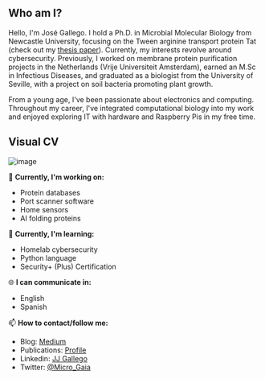 
## Who am I?

Hello, I'm José Gallego. I hold a Ph.D. in Microbial Molecular Biology from Newcastle University, focusing on the Tween arginine transport protein Tat (check out my [thesis paper](https://doi.org/10.1099/mic.0.001431)). Currently, my interests revolve around cybersecurity. Previously, I worked on membrane protein purification projects in the Netherlands (Vrije Universiteit Amsterdam), earned an M.Sc in Infectious Diseases, and graduated as a biologist from the University of Seville, with a project on soil bacteria promoting plant growth.

From a young age, I've been passionate about electronics and computing. Throughout my career, I've integrated computational biology into my work and enjoyed exploring IT with hardware and Raspberry Pis in my free time.


## Visual CV
![image](https://github.com/Ravenneo/Ravenneo/assets/41577767/f5e4e32d-21d0-4fc0-9b10-172bf5f554ae)


🔭 **Currently, I'm working on:**

- Protein databases
- Port scanner software
- Home sensors
- AI folding proteins

🌱 **Currently, I'm learning:**

- Homelab cybersecurity
- Python language
- Security+ (Plus) Certification

🌐 **I can communicate in:**

- English
- Spanish

📫 **How to contact/follow me:**

- Blog: [Medium](https://medium.com/@josejesusgallegoparrilla)
- Publications: [Profile](https://scholar.google.com/citations?hl=en&user=uvyLkwMAAAAJ)
- Linkedin: [JJ Gallego](www.linkedin.com/in/jose-gallego-ph-d-226299168)
- Twitter: [@Micro_Gaia](https://twitter.com/Micro_Gaia)
